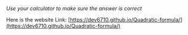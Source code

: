 *Use your calculator to make sure the answer is correct*

Here is the website Link:
[https://dev6710.github.io/Quadratic-formula/](https://dev6710.github.io/Quadratic-formula/)
